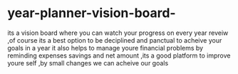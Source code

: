 # year-planner-vision-board-
its a vision board where you can watch your progress on every year reveiw ,of course its a best option to be deciplined and panctual to acheive your goals in a year it also helps to manage youre financial problems by reminding expenses  savings and net amount ,its a good platform to improve youre self ,by small changes we can acheive our goals 
